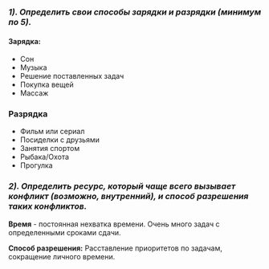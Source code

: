 ### **_1). Определить свои способы зарядки и разрядки (минимум по 5)._**

#### Зарядка:

- Сон
- Музыка
- Решение поставленных задач
- Покупка вещей
- Массаж

### Разрядка

- Фильм или сериал
- Посиделки с друзьями
- Занятия спортом
- Рыбака/Охота
- Прогулка

### **_2). Определить ресурс, который чаще всего вызывает конфликт (возможно, внутренний), и способ разрешения таких конфликтов._**

**Время** - постоянная нехватка времени. Очень много задач с определенными сроками сдачи.

**Способ разрешения:** Расставление приоритетов по задачам, сокращение личного времени.
